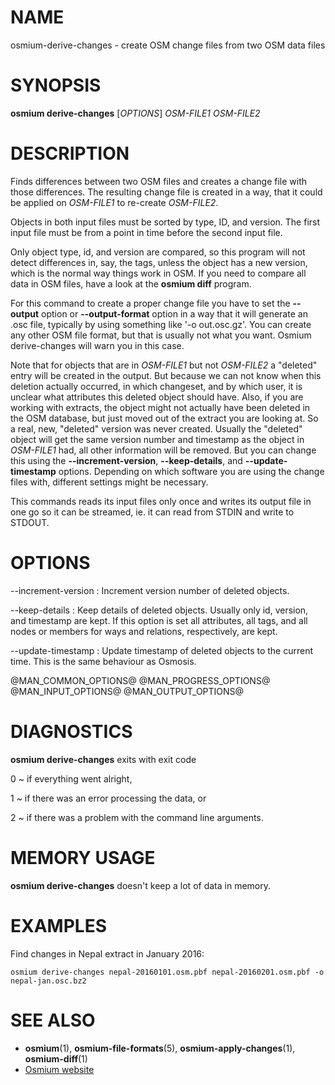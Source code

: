 
# NAME

osmium-derive-changes - create OSM change files from two OSM data files


# SYNOPSIS

**osmium derive-changes** \[*OPTIONS*\] *OSM-FILE1* *OSM-FILE2*


# DESCRIPTION

Finds differences between two OSM files and creates a change file with those
differences. The resulting change file is created in a way, that it could be
applied on *OSM-FILE1* to re-create *OSM-FILE2*.

Objects in both input files must be sorted by type, ID, and version. The first
input file must be from a point in time before the second input file.

Only object type, id, and version are compared, so this program will not detect
differences in, say, the tags, unless the object has a new version, which is
the normal way things work in OSM. If you need to compare all data in OSM
files, have a look at the **osmium diff** program.

For this command to create a proper change file you have to set the
**\--output** option or **--output-format** option in a way that it will
generate an .osc file, typically by using something like '-o out.osc.gz'.
You can create any other OSM file format, but that is usually not what you
want. Osmium derive-changes will warn you in this case.

Note that for objects that are in *OSM-FILE1* but not *OSM-FILE2* a "deleted"
entry will be created in the output. But because we can not know when this
deletion actually occurred, in which changeset, and by which user, it is
unclear what attributes this deleted object should have. Also, if you are
working with extracts, the object might not actually have been deleted in the
OSM database, but just moved out of the extract you are looking at. So a real,
new, "deleted" version was never created. Usually the "deleted" object will get
the same version number and timestamp as the object in *OSM-FILE1* had, all
other information will be removed. But you can change this using the
**\--increment-version**, **--keep-details**, and **--update-timestamp**
options. Depending on which software you are using the change files with,
different settings might be necessary.

This commands reads its input files only once and writes its output file
in one go so it can be streamed, ie. it can read from STDIN and write to
STDOUT.


# OPTIONS

\--increment-version
:   Increment version number of deleted objects.

\--keep-details
:   Keep details of deleted objects. Usually only id, version, and timestamp
    are kept. If this option is set all attributes, all tags, and all nodes
    or members for ways and relations, respectively, are kept.

\--update-timestamp
:   Update timestamp of deleted objects to the current time. This is the same
    behaviour as Osmosis.


@MAN_COMMON_OPTIONS@
@MAN_PROGRESS_OPTIONS@
@MAN_INPUT_OPTIONS@
@MAN_OUTPUT_OPTIONS@

# DIAGNOSTICS

**osmium derive-changes** exits with exit code

0
  ~ if everything went alright,

1
  ~ if there was an error processing the data, or

2
  ~ if there was a problem with the command line arguments.


# MEMORY USAGE

**osmium derive-changes** doesn't keep a lot of data in memory.


# EXAMPLES

Find changes in Nepal extract in January 2016:

    osmium derive-changes nepal-20160101.osm.pbf nepal-20160201.osm.pbf -o nepal-jan.osc.bz2


# SEE ALSO

* **osmium**(1), **osmium-file-formats**(5), **osmium-apply-changes**(1), **osmium-diff**(1)
* [Osmium website](https://osmcode.org/osmium-tool/)

